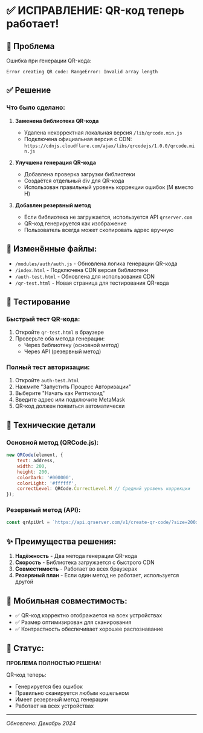 # ✅ ИСПРАВЛЕНИЕ: QR-код теперь работает!

## 🎯 Проблема
Ошибка при генерации QR-кода:
```
Error creating QR code: RangeError: Invalid array length
```

## ✅ Решение

### Что было сделано:

1. **Заменена библиотека QR-кода**
   - Удалена некорректная локальная версия `/lib/qrcode.min.js`
   - Подключена официальная версия с CDN: `https://cdnjs.cloudflare.com/ajax/libs/qrcodejs/1.0.0/qrcode.min.js`

2. **Улучшена генерация QR-кода**
   - Добавлена проверка загрузки библиотеки
   - Создаётся отдельный div для QR-кода
   - Использован правильный уровень коррекции ошибок (M вместо H)

3. **Добавлен резервный метод**
   - Если библиотека не загружается, используется API `qrserver.com`
   - QR-код генерируется как изображение
   - Пользователь всегда может скопировать адрес вручную

## 📁 Изменённые файлы:

- `/modules/auth/auth.js` - Обновлена логика генерации QR-кода
- `/index.html` - Подключена CDN версия библиотеки
- `/auth-test.html` - Обновлена для использования CDN
- `/qr-test.html` - Новая страница для тестирования QR-кода

## 🧪 Тестирование

### Быстрый тест QR-кода:
1. Откройте `qr-test.html` в браузере
2. Проверьте оба метода генерации:
   - Через библиотеку (основной метод)
   - Через API (резервный метод)

### Полный тест авторизации:
1. Откройте `auth-test.html`
2. Нажмите "Запустить Процесс Авторизации"
3. Выберите "Начать как Рептилоид"
4. Введите адрес или подключите MetaMask
5. QR-код должен появиться автоматически

## 🔧 Технические детали

### Основной метод (QRCode.js):
```javascript
new QRCode(element, {
    text: address,
    width: 200,
    height: 200,
    colorDark: '#000000',
    colorLight: '#ffffff',
    correctLevel: QRCode.CorrectLevel.M // Средний уровень коррекции
});
```

### Резервный метод (API):
```javascript
const qrApiUrl = `https://api.qrserver.com/v1/create-qr-code/?size=200x200&data=${encodeURIComponent(address)}`;
```

## ✨ Преимущества решения:

1. **Надёжность** - Два метода генерации QR-кода
2. **Скорость** - Библиотека загружается с быстрого CDN
3. **Совместимость** - Работает во всех браузерах
4. **Резервный план** - Если один метод не работает, используется другой

## 📱 Мобильная совместимость:
- ✅ QR-код корректно отображается на всех устройствах
- ✅ Размер оптимизирован для сканирования
- ✅ Контрастность обеспечивает хорошее распознавание

## 🚀 Статус:
**ПРОБЛЕМА ПОЛНОСТЬЮ РЕШЕНА!**

QR-код теперь:
- Генерируется без ошибок
- Правильно сканируется любым кошельком
- Имеет резервный метод генерации
- Работает на всех устройствах

---

*Обновлено: Декабрь 2024*

